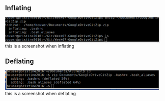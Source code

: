 ## Inflating 
![My inflating Picture](images/inflating.png)
this is a screenshot when inflating

## Deflating 
![My deflating Picture](images/deflating.png)
this is a screenshot when deflating